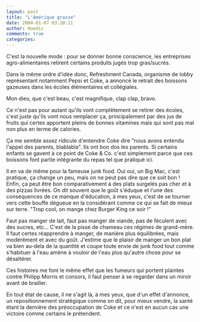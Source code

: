```yaml
---
layout: post
title: "L'Amérique grasse"
date: 2004-01-07 03:20:11
author: Hoedic
comments: true
categories: 
---
```



C'est la nouvelle mode : pour se donner bonne conscience, les entreprises agro-alimentaires retirent certains produits jugés trop gras/sucrés.

Dans le même ordre d'idée donc, Refreshment Canada, organisme de lobby représentant notamment Pepsi et Coke, a annoncé le retrait des boissons gazeuses dans les écoles élémentaires et collégiales.

Mon dieu, que c'est beau, c'est magnifique, clap clap, bravo.

Ce n'est pas pour autant qu'ils vont complètement se retirer des écoles, c'est juste qu'ils vont nous remplacer ça, principalement par des jus de fruits qui certes apportent pleins de bonnes vitamines mais qui sont pas mal non plus en terme de calories.

Ça me semble assez ridicule d'entendre Coke dire "nous avons entendu l'appel des parents, blablabla". Ils ont bon dos les parents. Si certains enfants se gavent à ce point de Coke & Co. c'est simplement parce que ces boissons font partie intégrante du repas tel que pratiqué ici.

Il en va de même pour la fameuse junk food. Oui oui, un Big Mac, c'est pratique, ça change un peu, mais on ne peut pas dire que ce soit bon ! Enfin, ça peut être bon comparativement à des plats surgelés pas cher et à des pizzas livrées. On dit souvent que le goût s'éduque et l'une des conséquences de ce manque d'éducation, à mes yeux, c'est de se tourner vers cette bouffe dégueue en la considérant comme ce qui se fait de mieux sur terre. "Trop cool, on mange chez Burger King ce soir !"

Faut pas manger de lait, faut pas manger de viande, pas de féculent avec des sucres, etc... C'est de la pisse de chameau ces régimes de grand-mère. Il faut certes réapprendre à manger, de manière plus équilibrées, mais modérément et avec du goût. J'estime que le plaisir de manger un bon plat va bien au-dela de la quantité et coupe toute envie de junk food tout comme s'habituer à l'eau amène à vouloir de l'eau plus qu'autre chose pour se désaltérer.

Ces histoires me font le même effet que les fumeurs qui portent plaintes contre Philipp Morris et consors, il faut penser à se regarder dans un miroir avant de brailler.

En tout état de cause, il ne s'agit là, à mes yeux, que d'un effet d'annonce, un repositionnement stratégique comme on dit, pour mieux vendre, la santé étant la dernière des préoccupation de Coke et ce n'est en aucun cas une victoire comme certains le prétendent.